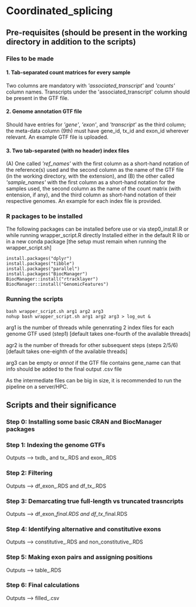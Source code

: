 # Coordinated_splicing

## Pre-requisites (should be present in the working directory in addition to the scripts)

### Files to be made

#### 1. **Tab-separated count matrices** for every sample 
Two columns are mandatory with *'associated_transcript'* and *'counts'* column names. Transcripts under the 'associated_transcript' column should be present in the GTF file.
#### 2. **Genome annotation GTF file** 
Should have entries for *'gene'*, *'exon'*, and *'transcript'* as the third column; the meta-data column (9th) must have gene_id, tx_id and exon_id wherever relevant. An example GTF file is uploaded.
#### 3. **Two tab-separated (with no header) index files** 
(A) One called *'ref_names'* with the first column as a short-hand notation of the reference(s) used and the second column as the name of the GTF file (in the working directory, with the extension), and (B) the other called *'sample_names'* with the first column as a short-hand notation for the samples used, the second column as the name of the count matrix (with entension, if any), and the third column as short-hand notation of their respective genomes. An example for each index file is provided.

### R packages to be installed
The following packages can be installed before use or via step0_install.R or while running wrapper_script.R directly
Installed either in the default R lib or in a new conda package [the setup must remain when running the wrapper_script.sh]

```{r}
install.packages("dplyr")
install.packages("tibble")
install.packages("parallel")
install.packages("BiocManager")
BiocManager::install("rtracklayer")
BiocManager::install("GenomicFeatures")
```

### Running the scripts

```{r}
bash wrapper_script.sh arg1 arg2 arg3
nohup bash wrapper_script.sh arg1 arg2 arg3 > log_out &
```

arg1 is the number of threads while genenrating 2 index files for each genome GTF used (step1) [default takes one-fourth of the available threads]

agr2 is the number of threads for other subsequent steps (steps 2/5/6) [default takes one-eighth of the available threads]

arg3 can be empty or *annot* if the GTF file contains gene_name can that info should be added to the final output .csv file

As the intermediate files can be big in size, it is recommended to run the pipeline on a server/HPC.

## Scripts and their significance

### Step 0: Installing some basic CRAN and BiocManager packages

### Step 1: Indexing the genome GTFs
Outputs --> txdb_<genome> and tx_<genome>.RDS and exon_<genome>.RDS

### Step 2: Filtering
Outputs --> df_exon_<sample>.RDS and df_tx_<sample>.RDS 

### Step 3: Demarcating true full-length vs truncated trasncripts
Outputs --> df_exon_<sample>_final.RDS and df_tx_<sample>_final.RDS 

### Step 4: Identifying alternative and constitutive exons
Outputs --> constitutive_<sample>.RDS and non_constitutive_<sample>.RDS

### Step 5: Making exon pairs and assigning positions
Outputs --> table_<sample>.RDS

### Step 6: Final calculations
Outputs --> filled_<sample>.csv
